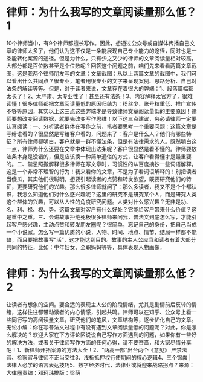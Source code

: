 # 律师：为什么我写的文章阅读量那么低？1

10个律师当中，有9个律师都擅长写作。因此，想通过公众号或自媒体传播自己文章的律师太多了，他们认为这不仅是一条能展现自己专业能力的途径，同时也是一条能转化案源的途径。但是为什么，只有少之又少的律师的文章阅读量相对较高，大部分都是百位数甚至是个位数呢？回答这个问题之前，咱们先来看看两篇文章截图，这是我两个律师朋友写的文章：文章截图：从以上两篇文章的截图中，我们可以看出什么共同点？很专业，笔者用很专业的文字来呈现案例、思路分析、自己对法条的解读等等。但是，对于读者来说，文章存在着很大的弊端：1、段落篇幅都太长了！2、太严肃、太专业性了！甚至还有法条！3、内容解释太官方了，很难读懂！很多律师都把文章阅读量低的原因归结为：粉丝少、账号权重低、推广宣传不够等原因，其实以上这三点这些弊端才是导致律师文章阅读量低的主要原因！律师要想改变阅读数据，就要先改变写作思维！以下这三点建议，务必请律师一定要认真阅读：一、分析读者群体在写作之前，笔者要思考一个重要问题：这篇文章是写给谁看的？很显然是写给客户看的，问题来了：客户是什么人？他们有哪些特征？所有律师都明白，客户就是一群不懂法条，但是有法律需求的人。既然明白这一点，律师为什么还要在文章中体现出法条呢？客户很显然是看不懂的。律师要放法条本身是没错的，但是应该换一种简单通俗的方式，让客户看得懂才是最重要的。二、禁忌照搬解释很多律师在写文章时，习惯性的从百度摘抄一些词语解释，这是一个非常不理智的行为！我来看你的文章，不是为了看词语解释的！别把读者当傻瓜，其实他们很聪明。想要引起读者的点赞和转发欲望，既要研究他们的特征，更要研究他们的兴趣。那么很多律师就问了：那么多读者，我又不是个个都认识，我怎么知道他们对什么感兴趣呢？这里的研究不是研究某个人，而是研究人类这个群体的兴趣，可以从人性的角度研究问题。人类对什么感兴趣？无非是功、名、利、禄、权、势。这篇文章对客户有什么好处？它能给客户带来什么价值？这是重中之重。三、会讲故事拒绝死板很多律师来问我，普法文到底怎么写，才能引起客户感兴趣，主动点赞和转发朋友圈呢？很简单，忘记自己的身份，把自己当成一个小说家。怎么写一篇优质的小说，人物、时间、地点、情节、结局一样都不能缺，而且要把故事写“活”，这才能达到目的。故事的主人公应当和读者有着大部分共同的特征，比如：中年妇女、全职妈妈等等，具体表现人物画像，

# 律师：为什么我写的文章阅读量那么低？2

让读者有想象的空间。要合适的表现主人公的阶段情绪，尤其是剧情前后反转的情绪，这样往往都带动读者的内心情感，引起共鸣。律师可以在知乎、公众号上看一些同行写的高阅读量文章，研究他们的笔风，文章结构等，逐步优化自己的文章。无讼小编：你在写普法文过程中有没有遇到文章阅读量低的问题呢？对此，你是怎么解决的？欢迎大家在下方评论区说说自己写作方面遇到的问题，如果你有一些好的解决方法，或者关于律师写作方面的任何心得，请不要吝啬，和大家尽情分享吧！1、新律师开拓案源的方法大全！2、“两高一部”出台两个《意见》 严禁法官、检察官与律师不正当交往3、浅析抵押权行使期间的核心逻辑4、三个锦囊 | 法律人必学的语言表达技巧5、数字经济时代，法律业或将迎来战略拐点？来源：大律圈责编：邓珂玮排版：梁萌

